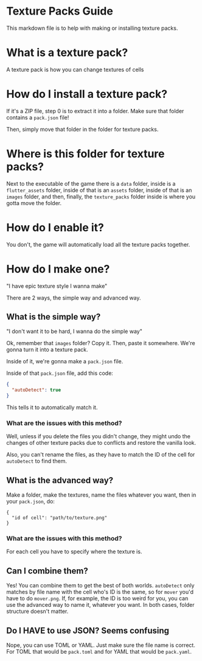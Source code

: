 # Texture Packs Guide

This markdown file is to help with making or installing texture packs.

# What is a texture pack?

A texture pack is how you can change textures of cells

# How do I install a texture pack?

If it's a ZIP file, step 0 is to extract it into a folder.
Make sure that folder contains a `pack.json` file!

Then, simply move that folder in the folder for texture packs.

# Where is this folder for texture packs?

Next to the executable of the game there is a `data` folder, inside is a `flutter_assets` folder, inside of that is an `assets` folder, inside of that is an `images` folder, and then, finally, the `texture_packs` folder inside is where you gotta move the folder.

# How do I enable it?

You don't, the game will automatically load all the texture packs together.

# How do I make one?

"I have epic texture style I wanna make"

There are 2 ways, the simple way and advanced way.

## What is the simple way?

"I don't want it to be hard, I wanna do the simple way"

Ok, remember that `images` folder? Copy it.
Then, paste it somewhere. We're gonna turn it into a texture pack.

Inside of it, we're gonna make a `pack.json` file.

Inside of that `pack.json` file, add this code:

```json
{
  "autoDetect": true
}
```

This tells it to automatically match it.

### What are the issues with this method?

Well, unless if you delete the files you didn't change, they might undo the changes of other texture packs due to conflicts and restore the vanilla look.

Also, you can't rename the files, as they have to match the ID of the cell for `autoDetect` to find them.

## What is the advanced way?

Make a folder, make the textures, name the files whatever you want, then in your `pack.json`, do:

```
{
  "id of cell": "path/to/texture.png"
}
```

### What are the issues with this method?

For each cell you have to specify where the texture is.

## Can I combine them?

Yes! You can combine them to get the best of both worlds. `autoDetect` only matches by file name with the cell who's ID is the same, so for `mover` you'd have to do `mover.png`. If, for example, the ID is too weird for you, you can use the advanced way to name it, whatever you want. In both cases, folder structure doesn't matter.

## Do I HAVE to use JSON? Seems confusing

Nope, you can use TOML or YAML. Just make sure the file name is correct.
For TOML that would be `pack.toml` and for YAML that would be `pack.yaml`.
